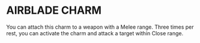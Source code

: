# AIRBLADE CHARM

You can attach this charm to a weapon with a Melee range. Three times per rest, you can activate the charm and attack a target within Close range.